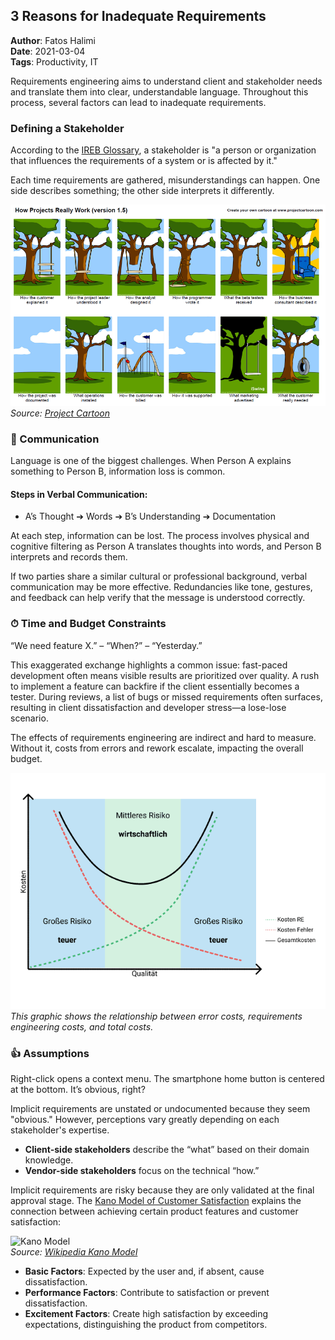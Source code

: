 ## 3 Reasons for Inadequate Requirements

**Author**: Fatos Halimi  
**Date**: 2021-03-04  
**Tags**: Productivity, IT  

Requirements engineering aims to understand client and stakeholder needs and translate them into clear, understandable language. Throughout this process, several factors can lead to inadequate requirements.

### Defining a Stakeholder

According to the [IREB Glossary](https://www.ireb.org/en/cpre/cpre-glossary/), a stakeholder is "a person or organization that influences the requirements of a system or is affected by it."

Each time requirements are gathered, misunderstandings can happen. One side describes something; the other side interprets it differently.

![](/images/image-axd.png)  
_Source: [Project Cartoon](http://www.projectcartoon.com)_

### 📣 Communication

Language is one of the biggest challenges. When Person A explains something to Person B, information loss is common.

#### Steps in Verbal Communication:

- A’s Thought ➔ Words ➔ B’s Understanding ➔ Documentation

At each step, information can be lost. The process involves physical and cognitive filtering as Person A translates thoughts into words, and Person B interprets and records them.

If two parties share a similar cultural or professional background, verbal communication may be more effective. Redundancies like tone, gestures, and feedback can help verify that the message is understood correctly.

### ⏱ Time and Budget Constraints

“We need feature X.” – “When?” – “Yesterday.”

This exaggerated exchange highlights a common issue: fast-paced development often means visible results are prioritized over quality. A rush to implement a feature can backfire if the client essentially becomes a tester. During reviews, a list of bugs or missed requirements often surfaces, resulting in client dissatisfaction and developer stress—a lose-lose scenario.

The effects of requirements engineering are indirect and hard to measure. Without it, costs from errors and rework escalate, impacting the overall budget.

![](/images/frame-1-4.png)  
_This graphic shows the relationship between error costs, requirements engineering costs, and total costs._

### 👍 Assumptions

Right-click opens a context menu. The smartphone home button is centered at the bottom. It’s obvious, right?

Implicit requirements are unstated or undocumented because they seem "obvious." However, perceptions vary greatly depending on each stakeholder's expertise. 

- **Client-side stakeholders** describe the “what” based on their domain knowledge.
- **Vendor-side stakeholders** focus on the technical “how.”

Implicit requirements are risky because they are only validated at the final approval stage. The [Kano Model of Customer Satisfaction](https://en.wikipedia.org/wiki/Kano_model) explains the connection between achieving certain product features and customer satisfaction:

![Kano Model](https://upload.wikimedia.org/wikipedia/commons/thumb/2/23/Kano_Modell_allgemein.svg/1200px-Kano_Modell_allgemein.svg.png)  
_Source: [Wikipedia Kano Model](https://de.wikipedia.org/wiki/Kano-Modell#/media/Datei:Kano_Modell_allgemein.svg)_

- **Basic Factors**: Expected by the user and, if absent, cause dissatisfaction.
- **Performance Factors**: Contribute to satisfaction or prevent dissatisfaction.
- **Excitement Factors**: Create high satisfaction by exceeding expectations, distinguishing the product from competitors.
